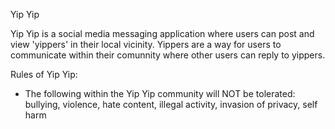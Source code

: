 Yip Yip

Yip Yip is a social media messaging application where users can post and view 'yippers' in their local vicinity. Yippers are a way for users to communicate within their comunnity where other users can reply to yippers. 

Rules of Yip Yip:

- The following within the Yip Yip community will NOT be tolerated: 
        bullying, violence, hate content, illegal activity, invasion of privacy, self harm